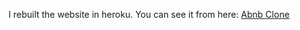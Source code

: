 I rebuilt the website in heroku. You can see it from here: [Abnb Clone](https://tabnb-clone.herokuapp.com/)
